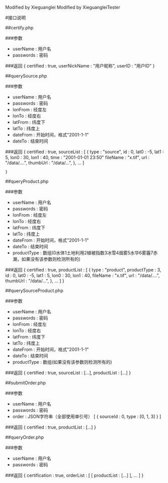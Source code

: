 
Modified by Xieguanglei
Modified by XieguangleiTester

#接口说明

##certify.php

###参数
* userName : 用户名
* passwords : 密码

###返回
	{
		certified : true,
		userNickName : "用户昵称",
		userID : "用户ID"
	}


##querySource.php

###参数
* userName : 用户名
* passwords : 密码
* lonFrom : 经度左
* lonTo : 经度右
* latFrom : 纬度下
* latTo : 纬度上
* dateFrom : 开始时间，格式"2001-1-1"
* dateTo : 结束时间

###返回
	{
		certified : true,
		sourceList : [
			{
				type : "source",
				id : 0,
				lat0 : -5,
				lat1 : 5,
				lon0 : 30,
				lon1 : 40,
				time : "2001-01-01 23:50"
				fileName : "x.tif",
				url : "/data/....",
				thumbUrl : "/data/...",
			},
			...
		]

	}


##queryProduct.php

###参数
* userName : 用户名
* passwords : 密码
* lonFrom : 经度左
* lonTo : 经度右
* latFrom : 纬度下
* latTo : 纬度上
* dateFrom : 开始时间，格式"2001-1-1"
* dateTo : 结束时间
* productType : 数组(0水体1土地利用2植被指数3冰雪4烟雾5水华6雾霾7赤潮，如果没有该参数则检测所有的)

###返回
	{
		certified : true,
		productList : [
			{
				type : "product",
				productType : 3,
				id : 0,
				lat0 : -5,
				lat1 : 5,
				lon0 : 30,
				lon1 : 40,
				fileName : "x.tif",
				url : "/data/....",
				thumbUrl : "/data/...",
			},
			...
		]
	}


##querySourceProduct.php

###参数
* userName : 用户名
* passwords : 密码
* lonFrom : 经度左
* lonTo : 经度右
* latFrom : 纬度下
* latTo : 纬度上
* dateFrom : 开始时间，格式"2001-1-1"
* dateTo : 结束时间
* productType : 数组(如果没有该参数则检测所有的)

###返回
	{
		certified : true,
		sourceList : [...],
		productList : [...]
	}


##submitOrder.php

###参数
* userName : 用户名
* passwords : 密码
* order : JSON字符串（全部使用单引号）
	[
		{
			sourceId : 0,
			type : [0, 1, 3]
		}
	]

###返回
	{
		certified : true,
		productList : [...]
	}


##queryOrder.php

###参数
* userName : 用户名
* passwords : 密码

###返回
	{
		certification : true,
		orderList : [
			[
				productList : [...]
			],
			...
		]
	}
